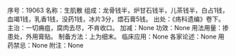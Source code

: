 序号：19063
名称：生肌散
组成：龙骨钱半，炉甘石钱半，儿茶钱半，白占1钱，血竭1钱，乳香1钱，没药1钱，冰片3分，煨石膏5钱。
出处：《疡科遗编》卷下。
主治：一切痈疽，腐肉去尽，不肯收口。
加减：None
功效：None
用法用量：掺患处，外用膏贴。
制备方法：上为细末。
临床应用：None
各家论述：None
用药禁忌：None
附注：None
